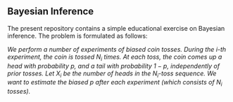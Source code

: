 ## Bayesian Inference

The present repository contains a simple educational exercise on Bayesian inference. The problem is formulated as follows:

*We perform a number of experiments of biased coin tosses. During the $i$-th experiment, the coin is tossed $N_i$ times. At each toss, the coin comes up a head with probability $p$, and a tail with probability $1-p$, independently of prior tosses. Let $X_i$ be the number of heads in the $N_i$-toss sequence. We want to estimate the biased $p$ after each experiment (which consists of $N_i$ tosses).*
